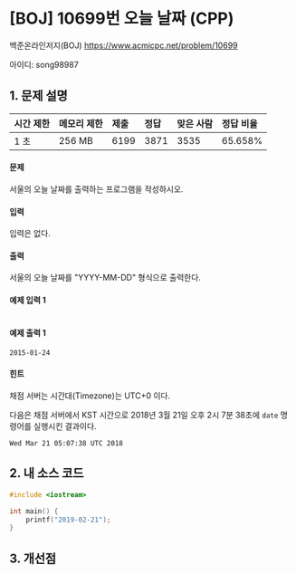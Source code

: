 # [BOJ] 10699번 오늘 날짜 (CPP)

백준온라인저지(BOJ) https://www.acmicpc.net/problem/10699

아이디: song98987



## 1. 문제 설명

| 시간 제한 | 메모리 제한 | 제출 | 정답 | 맞은 사람 | 정답 비율 |
| :-------- | :---------- | :--- | :--- | :-------- | :-------- |
| 1 초      | 256 MB      | 6199 | 3871 | 3535      | 65.658%   |

#### 문제

서울의 오늘 날짜를 출력하는 프로그램을 작성하시오.

#### 입력

입력은 없다.

#### 출력

서울의 오늘 날짜를 "YYYY-MM-DD" 형식으로 출력한다.



#### 예제 입력 1

```

```

#### 예제 출력 1

```
2015-01-24
```

#### 힌트

채점 서버는 시간대(Timezone)는 UTC+0 이다.

다음은 채점 서버에서 KST 시간으로 2018년 3월 21일 오후 2시 7분 38초에 `date` 명령어를 실행시킨 결과이다.

```
Wed Mar 21 05:07:38 UTC 2018
```



## 2. 내 소스 코드

```C++
#include <iostream>

int main() {
	printf("2019-02-21");
}
```



## 3. 개선점

